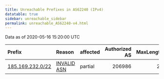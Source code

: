 ```yaml
---
title: Unreachable Prefixes in AS62240 (IPv4)
datatable: true
sidebar: unreachable_sidebar
permalink: unreachable_AS62240-v4.html
---
```


Data as of 2020-05-16 15:20:00 UTC


<div class="datatable-begin"></div>

| Prefix                                                     | Reason                                                                                                  | affected   |   Authorized AS |   MaxLength | Anchor                                         |   unreachable /24s |
|:-----------------------------------------------------------|:--------------------------------------------------------------------------------------------------------|:-----------|----------------:|------------:|:-----------------------------------------------|-------------------:|
| [185.169.232.0/22](https://stat.ripe.net/185.169.232.0/22) | [INVALID ASN](https://rpki-validator.ripe.net/announcement-preview?asn=AS62240&prefix=185.169.232.0/22) | partial    |          206986 |          22 | [RIPE](unreachable_RIPE_NCC_RPKI_Root-v4.html) |                  4 |

<div class="datatable-end"></div>